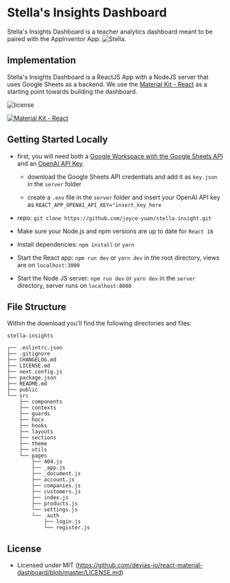 # Stella's Insights Dashboard
Stella's Insights Dashboard is a teacher analytics dashboard meant to be paired with the AppInventor App: ![Stella]( https://gallery.appinventor.mit.edu/?galleryid=d9837487-26ab-4df1-8ad6-47885a19a945). 

## Implementation
Stella's Insights Dashboard is a ReactJS App with a NodeJS server that uses Google Sheets as a backend. We use the [Material Kit - React](https://material-kit-react.devias.io/) as a starting point towards building the dashboard. 

![license](https://img.shields.io/badge/license-MIT-blue.svg)

[![Material Kit - React](https://github.com/devias-io/material-kit-react/blob/main/public/assets/thumbnail.png)](https://material-kit-react.devias.io/)


## Getting Started Locally
- first, you will need both a [Google Workspace with the Google Sheets API](https://developers.google.com/workspace/guides/get-started) and an [OpenAI API Key](https://platform.openai.com/docs/introduction).

	- download the Google Sheets API credentials and add it as `key.json` in the `server` folder

	- create a `.env` file in the `server` folder and insert your OpenAI API key as `REACT_APP_OPENAI_API_KEY="insert_key_here`

- repo: `git clone https://github.com/joyce-yuan/stella-insight.git`

- Make sure your Node.js and npm versions are up to date for `React 18`

- Install dependencies: `npm install` or `yarn`

- Start the React app: `npm run dev` or `yarn dev` in the root directory, views are on `localhost:3000`

- Start the Node JS server: `npm run dev` or `yarn dev` in the `server` directory, server runs on `localhost:8000`

## File Structure

Within the download you'll find the following directories and files:

```
stella-insights

┌── .eslintrc.json
├── .gitignore
├── CHANGELOG.md
├── LICENSE.md
├── next.config.js
├── package.json
├── README.md
├── public
└── src
	├── components
	├── contexts
	├── guards
	├── hocs
	├── hooks
	├── layouts
	├── sections
	├── theme
	├── utils
	└── pages
		├── 404.js
		├── _app.js
		├── _document.js
		├── account.js
		├── companies.js
		├── customers.js
		├── index.js
		├── products.js
		└── settings.js
		└──  auth
			├── login.js
			└── register.js
```


## License

- Licensed under MIT (https://github.com/devias-io/react-material-dashboard/blob/master/LICENSE.md)

